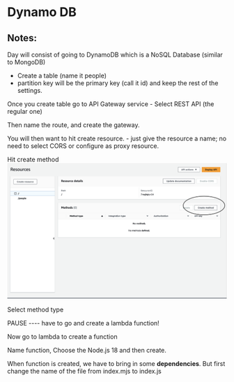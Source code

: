 # Dynamo DB

## Notes:

Day will consist of going to DynamoDB which is a NoSQL Database (similar to MongoDB)

- Create a table (name it people)
- partition key will be the primary key (call it id) and keep the rest of the settings.

Once you create table go to API Gateway service
    - Select REST API (the regular one)

Then name the route, and create the gateway. 

You will then want to hit create resource.
    - just give the resource a name; no need to select CORS or configure as proxy resource. 

Hit create method 
![Method](./screenshot-1.png)

Select method type

PAUSE ---- have to go and create a lambda function!

Now go to lambda to create a function

Name function, Choose the Node.js 18 and then create.

When function is created, we have to bring in some **dependencies**. But first change the name of the file from index.mjs to index.js
